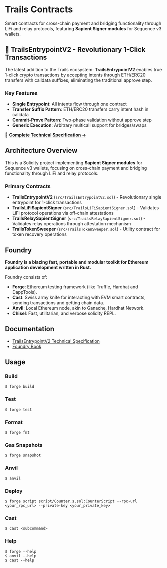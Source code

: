 # Trails Contracts

Smart contracts for cross-chain payment and bridging functionality through LiFi and relay protocols, featuring **Sapient Signer modules** for Sequence v3 wallets.

## 🚀 TrailsEntrypointV2 - Revolutionary 1-Click Transactions

The latest addition to the Trails ecosystem: **TrailsEntrypointV2** enables true 1-click crypto transactions by accepting intents through ETH/ERC20 transfers with calldata suffixes, eliminating the traditional approve step.

### Key Features
- **Single Entrypoint**: All intents flow through one contract
- **Transfer Suffix Pattern**: ETH/ERC20 transfers carry intent hash in calldata
- **Commit-Prove Pattern**: Two-phase validation without approve step
- **Generic Execution**: Arbitrary multicall support for bridges/swaps

📖 **[Complete Technical Specification →](docs/TrailsEntrypointV2.md)**

## Architecture Overview

This is a Solidity project implementing **Sapient Signer modules** for Sequence v3 wallets, focusing on cross-chain payment and bridging functionality through LiFi and relay protocols.

### Primary Contracts
- **TrailsEntrypointV2** (`src/TrailsEntrypointV2.sol`) - Revolutionary single entrypoint for 1-click transactions
- **TrailsLiFiSapientSigner** (`src/TrailsLiFiSapientSigner.sol`) - Validates LiFi protocol operations via off-chain attestations
- **TrailsRelaySapientSigner** (`src/TrailsRelaySapientSigner.sol`) - Validates relay operations through attestation mechanism
- **TrailsTokenSweeper** (`src/TrailsTokenSweeper.sol`) - Utility contract for token recovery operations

## Foundry

**Foundry is a blazing fast, portable and modular toolkit for Ethereum application development written in Rust.**

Foundry consists of:

-   **Forge**: Ethereum testing framework (like Truffle, Hardhat and DappTools).
-   **Cast**: Swiss army knife for interacting with EVM smart contracts, sending transactions and getting chain data.
-   **Anvil**: Local Ethereum node, akin to Ganache, Hardhat Network.
-   **Chisel**: Fast, utilitarian, and verbose solidity REPL.

## Documentation

- [TrailsEntrypointV2 Technical Specification](docs/TrailsEntrypointV2.md)
- [Foundry Book](https://book.getfoundry.sh/)

## Usage

### Build

```shell
$ forge build
```

### Test

```shell
$ forge test
```

### Format

```shell
$ forge fmt
```

### Gas Snapshots

```shell
$ forge snapshot
```

### Anvil

```shell
$ anvil
```

### Deploy

```shell
$ forge script script/Counter.s.sol:CounterScript --rpc-url <your_rpc_url> --private-key <your_private_key>
```

### Cast

```shell
$ cast <subcommand>
```

### Help

```shell
$ forge --help
$ anvil --help
$ cast --help
```
